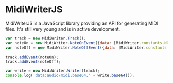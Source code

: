 MidiWriterJS
===============

MidiWriterJS is a JavaScript library providing an API for generating MIDI files.  It's still very young and is in active development.

```javascript
var track = new MidiWriter.Track();
var noteOn = new MidiWriter.NoteOnEvent({data: [MidiWriter.constants.NOTE_ON_STATUS, 0x3C, 0x40]});
var noteOff = new MidiWriter.NoteOffEvent({data: [MidiWriter.constants.NOTE_OFF_STATUS, 0x3C, 0x40]});

track.addEvent(noteOn);
track.addEvent(noteOff);

var write = new MidiWriter.Writer(track);
console.log('data:audio/midi;base64,' + write.base64());
```